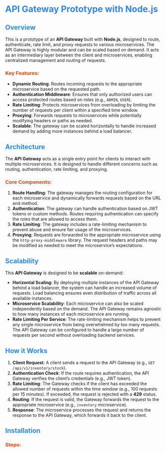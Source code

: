 # <span style="color: #2d87f0;">API Gateway Prototype with Node.js</span>

## <span style="color: #2d87f0;">Overview</span>

This is a prototype of an **API Gateway** built with **Node.js**, designed to route, authenticate, rate limit, and proxy requests to various microservices. The API Gateway is highly modular and can be scaled based on demand. It acts as an intermediary layer between the client and microservices, enabling centralized management and routing of requests.

### <span style="color: #e64a19;">Key Features:</span>

- **Dynamic Routing**: Routes incoming requests to the appropriate microservice based on the requested path.
- **Authentication Middleware**: Ensures that only authorized users can access protected routes based on roles (e.g., `ADMIN`, `USER`).
- **Rate Limiting**: Protects microservices from overloading by limiting the number of requests per client within a specified time window.
- **Proxying**: Forwards requests to microservices while potentially modifying headers or paths as needed.
- **Scalable**: The gateway can be scaled horizontally to handle increased demand by adding more instances behind a load balancer.

## <span style="color: #2d87f0;">Architecture</span>

The **API Gateway** acts as a single entry point for clients to interact with multiple microservices. It is designed to handle different concerns such as routing, authentication, rate limiting, and proxying.

### <span style="color: #e64a19;">Core Components:</span>

1. **Route Handling**: The gateway manages the routing configuration for each microservice and dynamically forwards requests based on the URL and method.
2. **Authentication**: The gateway can handle authentication based on JWT tokens or custom methods. Routes requiring authentication can specify the roles that are allowed to access them.
3. **Rate Limiting**: The gateway includes a rate-limiting mechanism to prevent abuse and ensure fair usage of the microservices.
4. **Proxying**: Requests are forwarded to the appropriate microservice using the `http-proxy-middleware` library. The request headers and paths may be modified as needed to meet the microservice’s expectations.

## <span style="color: #2d87f0;">Scalability</span>

This **API Gateway** is designed to be **scalable** on-demand:

- **Horizontal Scaling**: By deploying multiple instances of the API Gateway behind a load balancer, the system can handle an increased volume of requests. Load balancing ensures even distribution of traffic across all available instances.
- **Microservice Scalability**: Each microservice can also be scaled independently based on the demand. The API Gateway remains agnostic to how many instances of each microservice are running.
- **Rate Limiting Per Service**: The rate-limiting mechanism helps to prevent any single microservice from being overwhelmed by too many requests. The API Gateway can be configured to handle a large number of requests per second without overloading backend services.

## <span style="color: #2d87f0;">How it Works</span>

1. **Client Request**: A client sends a request to the API Gateway (e.g., `GET /api/v1/inventory/stock`).
2. **Authentication Check**: If the route requires authentication, the API Gateway verifies the client’s credentials (e.g., JWT token).
3. **Rate Limiting**: The Gateway checks if the client has exceeded the allowed number of requests within the time window (e.g., 100 requests per 15 minutes). If exceeded, the request is rejected with a **429** status.
4. **Routing**: If the request is valid, the Gateway forwards the request to the appropriate microservice (e.g., `inventory` microservice).
5. **Response**: The microservice processes the request and returns the response to the API Gateway, which forwards it back to the client.

## <span style="color: #2d87f0;">Installation</span>



### <span style="color: #e64a19;">Steps:</span>
